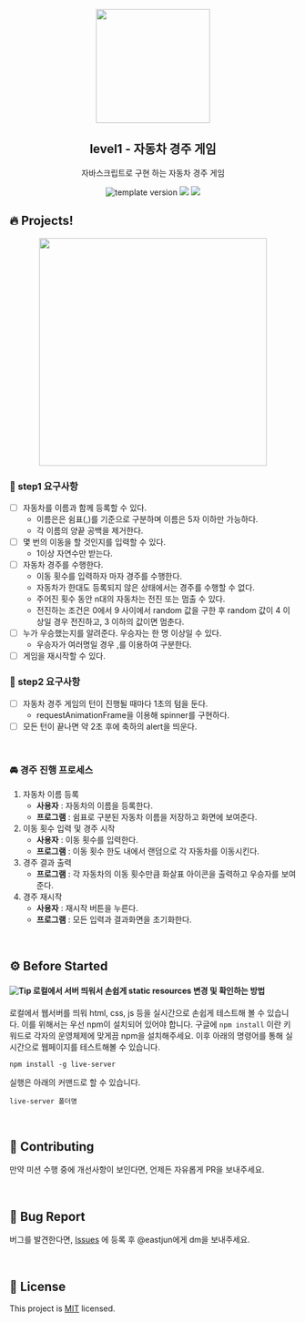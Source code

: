 <p align="middle" >
  <img width="200px;" src="https://user-images.githubusercontent.com/50367798/106415730-2645a280-6493-11eb-876c-ef7172652261.png"/>
</p>
<h2 align="middle">level1 - 자동차 경주 게임</h2>
<p align="middle">자바스크립트로 구현 하는 자동차 경주 게임</p>
<p align="middle">
<img src="https://img.shields.io/badge/version-1.0.0-blue?style=flat-square" alt="template version"/>
<img src="https://img.shields.io/badge/language-html-blue.svg?style=flat-square"/>
<a href="https://github.com/daybrush/moveable/blob/master/LICENSE" target="_blank">
  <img src="https://img.shields.io/github/license/daybrush/moveable.svg?style=flat-square&label=license&color=08CE5D"/>
  </a>
</p>

## 🔥 Projects!

<p align="middle">
  <img width="400" src="https://techcourse-storage.s3.ap-northeast-2.amazonaws.com/7c76e809d82a4a3aa0fd78a86be25427">
</p>

### 🎯 step1 요구사항

- [ ] 자동차를 이름과 함께 등록할 수 있다.
  - 이름은은 쉼표(,)를 기준으로 구분하며 이름은 5자 이하만 가능하다.
  - 각 이름의 양끝 공백을 제거한다.
- [ ] 몇 번의 이동을 할 것인지를 입력할 수 있다.
  - 1이상 자연수만 받는다.
- [ ] 자동차 경주를 수행한다.
  - 이동 횟수를 입력하자 마자 경주를 수행한다.
  - 자동차가 한대도 등록되지 않은 상태에서는 경주를 수행할 수 없다.
  - 주어진 횟수 동안 n대의 자동차는 전진 또는 멈출 수 있다.
  - 전진하는 조건은 0에서 9 사이에서 random 값을 구한 후 random 값이 4 이상일 경우 전진하고, 3 이하의 값이면 멈춘다.
- [ ] 누가 우승했는지를 알려준다. 우승자는 한 명 이상일 수 있다.
  - 우승자가 여러명일 경우 ,를 이용하여 구분한다.
- [ ] 게임을 재시작할 수 있다.

### 🎯 step2 요구사항
- [ ] 자동차 경주 게임의 턴이 진행될 때마다 1초의 텀을 둔다.
    - requestAnimationFrame을 이용해 spinner를 구현하다.
- [ ] 모든 턴이 끝나면 약 2초 후에 축하의 alert을 띄운다. 

<br>

### 🚘 경주 진행 프로세스
1. 자동차 이름 등록  
    - **사용자** : 자동차의 이름을 등록한다.  
    - **프로그램** : 쉼표로 구분된 자동차 이름을 저장하고 화면에 보여준다.
2. 이동 횟수 입력 및 경주 시작
    - **사용자** : 이동 횟수를 입력한다.
    - **프로그램** : 이동 횟수 한도 내에서 랜덤으로 각 자동차를 이동시킨다.
3. 경주 결과 출력
    - **프로그램** : 각 자동차의 이동 횟수만큼 화살표 아이콘을 출력하고 우승자를 보여준다.
4. 경주 재시작
    - **사용자** : 재시작 버튼을 누른다.
    - **프로그램** : 모든 입력과 결과화면을 초기화한다.

<br>

## ⚙️ Before Started

#### <img alt="Tip" src="https://img.shields.io/static/v1.svg?label=&message=Tip&style=flat-square&color=673ab8"> 로컬에서 서버 띄워서 손쉽게 static resources 변경 및 확인하는 방법

로컬에서 웹서버를 띄워 html, css, js 등을 실시간으로 손쉽게 테스트해 볼 수 있습니다. 이를 위해서는 우선 npm이 설치되어 있어야 합니다. 구글에 `npm install` 이란 키워드로 각자의 운영체제에 맞게끔 npm을 설치해주세요. 이후 아래의 명령어를 통해 실시간으로 웹페이지를 테스트해볼 수 있습니다.

```
npm install -g live-server
```

실행은 아래의 커맨드로 할 수 있습니다.

```
live-server 폴더명
```

<br>

## 👏 Contributing

만약 미션 수행 중에 개선사항이 보인다면, 언제든 자유롭게 PR을 보내주세요.

<br>

## 🐞 Bug Report

버그를 발견한다면, [Issues](https://github.com/woowacourse/javascript-racingcar/issues) 에 등록 후 @eastjun에게 dm을 보내주세요.

<br>

## 📝 License

This project is [MIT](https://github.com/woowacourse/javascript-racingcar/blob/main/LICENSE) licensed.
